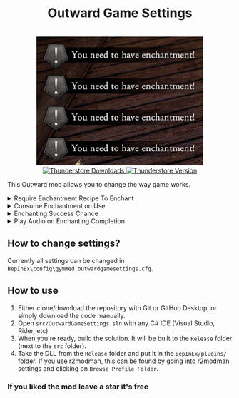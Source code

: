 <h1 align="center">
    Outward Game Settings
</h1>
<br/>
<div align="center">
  <img src="./preview/images/MASS.png" alt="Outward game setting to require enchantment recipe when enchanting."/>
</div>

<div align="center">
	<a href="https://thunderstore.io/c/outward/p/GymMed/GameSettings/">
		<img src="https://img.shields.io/thunderstore/dt/GymMed/GameSettings" alt="Thunderstore Downloads">
	</a>
	<a href="https://github.com/GymMed/Outward-Game-Settings/releases/latest">
		<img src="https://img.shields.io/thunderstore/v/GymMed/GameSettings" alt="Thunderstore Version">
	</a>
</div>

This Outward mod allows you to change the way game works.

<details>
    <summary>Require Enchantment Recipe To Enchant</summary>

*Attempting to enchant an item without the required enchantment recipe in your inventory (pocket or backpack) will display an error and cancel the process. Config setting: `RequireRecipeToAllowEnchant`.*<br>
![Picture](https://raw.githubusercontent.com/GymMed/Outward-Game-Settings/refs/heads/main/preview/images/1.png)
</details>

<details>
    <summary>Consume Enchantment on Use</summary>

*Successfully enchanting an item consumes the enchantment recipe from your inventory. Recommended to use together with `Enchanting Requires Enchantment` setting. Config setting: `UseRecipeOnEnchanting`*<br>
![Picture](https://raw.githubusercontent.com/GymMed/Outward-Game-Settings/refs/heads/main/preview/images/2.png)
</details>

<details>
    <summary>Enchanting Success Chance</summary>

*Enchanting an item can fail based on a configurable success rate. Config setting: `EnchantingSuccessChance`*<br>
![Picture](https://raw.githubusercontent.com/GymMed/Outward-Game-Settings/refs/heads/main/preview/images/3.png)
</details>

<details>
    <summary>Play Audio on Enchanting Completion</summary>

*Plays custom sound effects when the EnchantmentTable.DoneEnchanting event occurs. Success and failure each trigger different audio clips. Enabled with config setting: `PlayAudioOnEnchantingDone`*<br>
![Picture](https://raw.githubusercontent.com/GymMed/Outward-Game-Settings/refs/heads/main/preview/images/3.png)
</details>

## How to change settings?

Currently all settings can be changed in `BepInEx\config\gymmed.outwardgamesettings.cfg`.

## How to use

1. Either clone/download the repository with Git or GitHub Desktop, or simply download the code manually.
2. Open `src/OutwardGameSettings.sln` with any C# IDE (Visual Studio, Rider, etc)
3. When you're ready, build the solution. It will be built to the `Release` folder (next to the `src` folder).
4. Take the DLL from the `Release` folder and put it in the `BepInEx/plugins/` folder. If you use r2modman, this can be found by going into r2modman settings and clicking on `Browse Profile Folder`.

### If you liked the mod leave a star it's free

